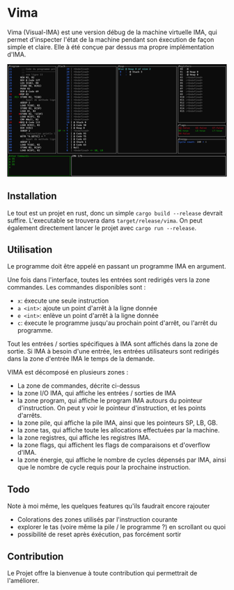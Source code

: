 # Vima 

Vima (Visual-IMA) est une version débug de la machine virtuelle IMA, qui permet d'inspecter l'état de la machine pendant son éxecution de façon simple et claire. Elle à été conçue par dessus ma propre implémentation d'IMA. 

![VIMA terminal interface](https://github.com/VirgileHenry/ima/blob/master/vima/rm_images/vima.png?raw=true)

## Installation

Le tout est un projet en rust, donc un simple `cargo build --release` devrait suffire. L'executable se trouvera dans `target/release/vima`. On peut également directement lancer le projet avec `cargo run --release`.

## Utilisation

Le programme doit être appelé en passant un programme IMA en argument.

Une fois dans l'interface, toutes les entrées sont redirigés vers la zone commandes. Les commandes disponibles sont :
- `x`: éxecute une seule instruction
- `a <int>`: ajoute un point d'arrêt à la ligne donnée
- `e <int>`: enlève un point d'arrêt à la ligne donnée
- `c`: éxecute le programme jusqu'au prochain point d'arrêt, ou l'arrêt du programme. 

Tout les entrées / sorties spécifiques à IMA sont affichés dans la zone de sortie. Si IMA à besoin d'une entrée, les entrées utilisateurs sont redirigés dans la zone d'entrée IMA le temps de la demande.

VIMA est décomposé en plusieurs zones :
- La zone de commandes, décrite ci-dessus
- la zone I/O IMA, qui affiche les entrées / sorties de IMA
- la zone program, qui affiche le program IMA autours du pointeur d'instruction. On peut y voir le pointeur d'instruction, et les points d'arrêts.
- la zone pile, qui affiche la pile IMA, ainsi que les pointeurs SP, LB, GB.
- la zone tas, qui affiche toute les allocations effectuées par la machine.
- la zone registres, qui affiche les registres IMA.
- la zone flags, qui affichent les flags de comparaisons et d'overflow d'IMA.
- la zone énergie, qui affiche le nombre de cycles dépensés par IMA, ainsi que le nombre de cycle requis pour la prochaine instruction.

## Todo

Note à moi même, les quelques features qu'ils faudrait encore rajouter
- Colorations des zones utilisés par l'instruction courante
- explorer le tas (voire même la pile / le programme ?) en scrollant ou quoi
- possibilité de reset après éxécution, pas forcément sortir

## Contribution

Le Projet offre la bienvenue à toute contribution qui permettrait de l'améliorer.